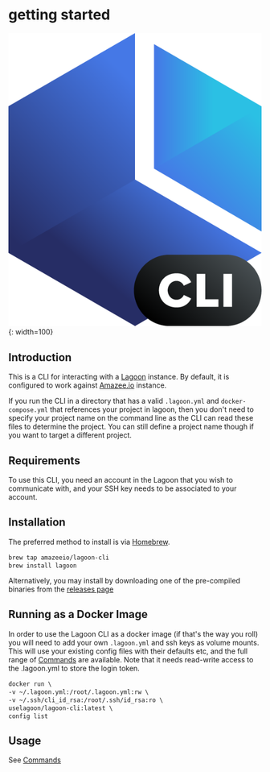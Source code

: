 # getting started

![lagoon-cli logo](.gitbook/assets/lagoon-cli-logo.png){: width=100}

## Introduction

This is a CLI for interacting with a [Lagoon](https://github.com/uselagoon/lagoon) instance. By default, it is configured to work against [Amazee.io](https://www.amazee.io/) instance.

If you run the CLI in a directory that has a valid `.lagoon.yml` and `docker-compose.yml` that references your project in lagoon, then you don't need to specify your project name on the command line as the CLI can read these files to determine the project. You can still define a project name though if you want to target a different project.

## Requirements

To use this CLI, you need an account in the Lagoon that you wish to communicate with, and your SSH key needs to be associated to your account.

## Installation

The preferred method to install is via [Homebrew](https://brew.sh/).

```text
brew tap amazeeio/lagoon-cli
brew install lagoon
```

Alternatively, you may install by downloading one of the pre-compiled binaries from the [releases page](https://github.com/uselagoon/lagoon-cli/releases)

## Running as a Docker Image

In order to use the Lagoon CLI as a docker image \(if that's the way you roll\) you will need to add your own `.lagoon.yml` and ssh keys as volume mounts. This will use your existing config files with their defaults etc, and the full range of [Commands](commands/lagoon.md) are available. Note that it needs read-write access to the .lagoon.yml to store the login token.

```text
docker run \
-v ~/.lagoon.yml:/root/.lagoon.yml:rw \
-v ~/.ssh/cli_id_rsa:/root/.ssh/id_rsa:ro \
uselagoon/lagoon-cli:latest \
config list
```

## Usage

See [Commands](commands/lagoon.md)

